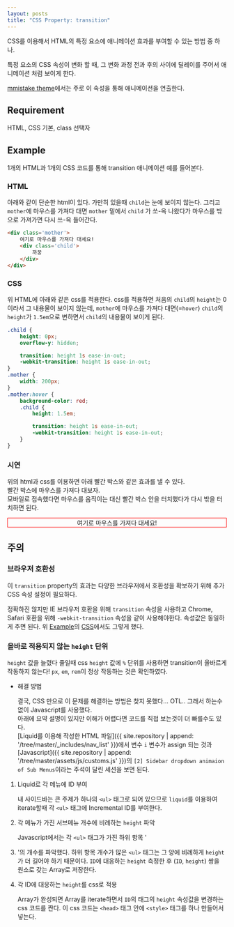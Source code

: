 ```yaml
---
layout: posts
title: "CSS Property: transition"
---
```

CSS를 이용해서 HTML의 특정 요소에 애니메이션 효과를 부여할 수 있는 방법 중 하나.

특정 요소의 CSS 속성이 변화 할 때, 그 변화 과정 전과 후의 사이에 딜레이를 주어서 애니메이션 처럼 보이게 한다.

[mmistake theme](https://github.com/mmistakes/minimal-mistakes)에서는 주로 이 속성을 통해 애니메이션을 연출한다.

## Requirement

HTML, CSS 기본, class 선택자

## Example

1개의 HTML과 1개의 CSS 코드를 통해 transition 애니메이션 예를 들어본다.

### HTML

아래와 같이 단순한 html이 있다. 가만히 있을때 `child`는 눈에 보이지 않는다. 그리고 `mother`에 마우스를 가져다 대면 `mother` 밑에서 `child` 가 쏘-옥 나왔다가 마우스를 밖으로 가져가면 다시 쓰-윽 들어간다.

```html
<div class='mother'>
    여기로 마우스를 가져다 대세요!
    <div class='child'>
        까꿍
    </div>
</div>
```

### CSS

위 HTML에 아래와 같은 css를 적용한다. css를 적용하면 처음의 `child`의 `height`는 0이라서 그 내용물이 보이지 않는데, `mother`에 마우스를 가져다 대면(=`hover`) `child`의 `height`가 `1.5em`으로 변하면서 `child`의 내용물이 보이게 된다.

```css
.child {
    height: 0px;
    overflow-y: hidden;

    transition: height 1s ease-in-out;
    -webkit-transition: height 1s ease-in-out;
}
.mother {
    width: 200px;
}
.mother:hover {
    background-color: red;
    .child {
        height: 1.5em;

        transition: height 1s ease-in-out;
        -webkit-transition: height 1s ease-in-out;
    }
}
```

### 시연

위의 html과 css를 이용하면 아래 빨간 박스와 같은 효과를 낼 수 있다.<br/>빨간 박스에 마우스를 가져다 대보자.<br/>모바일로 접속했다면 마우스를 움직이는 대신 빨간 박스 안을 터치했다가 다시 밖을 터치하면 된다.

<html>
    <head>
        <style>
            .mother { text-align: center; }
            .child {
                height: 0px;
                overflow-y: hidden;
                transition: height 0.5s ease-in-out;
                -webkit-transition: height 0.5s ease-in-out;
            }
            .mother:hover .child {
                height: 1.5em;
                transition: height 0.5s ease-in-out;
                -webkit-transition: height 0.5s ease-in-out;
            }
        </style>
    </head>
    <body>
        <div style='border: 1px solid red;'>
        <div class='mother'>여기로 마우스를 가져다 대세요!
            <div class='child'>까꿍</div>
        </div>
        </div>
    </body>
</html>

## 주의

### 브라우저 호환성

이 `transition` property의 효과는 다양한 브라우저에서 호환성을 확보하기 위해 추가 CSS 속성 설정이 필요하다.

정확하진 않지만 IE 브라우저 호환을 위해 `transition` 속성을 사용하고 Chrome, Safari 호환을 위해 `-webkit-transition` 속성을 같이 사용해야한다. 속성값은 동일하게 주면 된다. 위 [Example](#example)의 [CSS](#css)에서도 그렇게 했다.

### 올바로 적용되지 않는 `height` 단위

`height` 값을 늘렸다 줄일때 css `height` 값에 `%` 단위를 사용하면 transition이 올바르게 작동하지 않는다! `px`, `em`, `rem`이 정상 작동하는 것은 확인하였다.

* 해결 방법

    결국, CSS 만으로 이 문제를 해결하는 방법은 찾지 못했다... OTL.. 그래서 하는수 없이 Javascript를 사용했다.<br/>
    아래에 요약 설명이 있지만 이해가 어렵다면 코드를 직접 보는것이 더 빠를수도 있다.<br/>
    [Liquid를 이용해 작성한 HTML 파일]({{ site.repository | append: '/tree/master/_includes/nav_list' }})에서 변수 `i` 변수가 assign 되는 것과 [Javascript]({{ site.repository | append: '/tree/master/assets/js/customs.js' }})의 `[2] Sidebar dropdown animaion of Sub Menus`이라는 주석이 달린 세션을 보면 된다.

1. Liquid로 각 메뉴에 ID 부여

    내 사이드바는 큰 주제가 하나의 `<ul>` 태그로 되어 있으므로 `liquid`를 이용하여 iterate할때 각 `<ul>` 태그에 Incremental ID를 부여한다.

2. 각 메뉴가 가진 서브메뉴 개수에 비례하는 `height` 파악

    Javascript에서는 각 `<ul>` 태그가 가진 하위 항목 '<li>'의 개수를 파악했다. 하위 항목 개수가 많은 `<ul>` 태그는 그 양에 비례하게 `height`가 더 길어야 하기 때문이다.
    `ID`에 대응하는 `height` 측정한 후 (`ID`, `height`) 쌍을 원소로 갖는 Array로 저장한다.

3. 각 ID에 대응하는 `height`를 css로 적용

    Array가 완성되면 Array를 iterate하면서 `ID`의 태그의 `height` 속성값을 변경하는 css 코드를 짠다. 이 css 코드는 `<head>` 태그 안에 `<style>` 태그를 하나 만들어서 넣는다.
